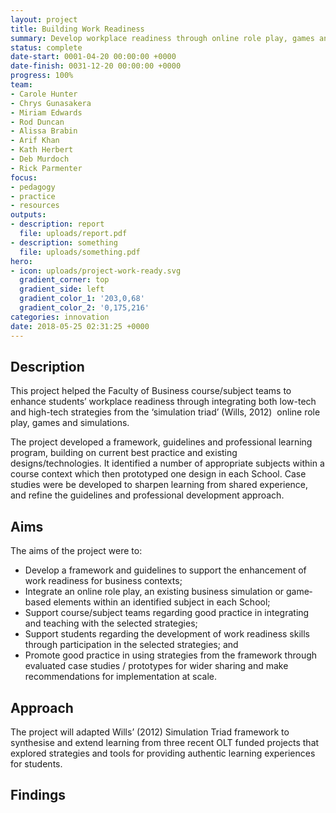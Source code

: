 ```yaml
---
layout: project
title: Building Work Readiness
summary: Develop workplace readiness through online role play, games and simulations.
status: complete
date-start: 0001-04-20 00:00:00 +0000
date-finish: 0031-12-20 00:00:00 +0000
progress: 100%
team:
- Carole Hunter
- Chrys Gunasakera
- Miriam Edwards
- Rod Duncan
- Alissa Brabin
- Arif Khan
- Kath Herbert
- Deb Murdoch
- Rick Parmenter
focus:
- pedagogy
- practice
- resources
outputs:
- description: report
  file: uploads/report.pdf
- description: something
  file: uploads/something.pdf
hero:
- icon: uploads/project-work-ready.svg
  gradient_corner: top
  gradient_side: left
  gradient_color_1: '203,0,68'
  gradient_color_2: '0,175,216'
categories: innovation
date: 2018-05-25 02:31:25 +0000
---
```


## Description

This project helped the Faculty of Business course/subject teams to enhance students’ workplace readiness through integrating both low­-tech and high­-tech strategies from the ‘simulation triad’ (Wills, 2012) ­ online role play, games and simulations.

The project developed a framework, guidelines and professional learning program, building on current best practice and existing designs/technologies. It identified a number of appropriate subjects within a course context which then prototyped one design in each School. Case studies were be developed to sharpen learning from shared experience, and refine the guidelines and professional development approach.

## Aims

The aims of the project were to:

* Develop a framework and guidelines to support the enhancement of work readiness for business contexts;
* Integrate an online role play, an existing business simulation or game­based elements within an identified subject in each School;
* Support course/subject teams regarding good practice in integrating and teaching with the selected strategies;
* Support students regarding the development of work readiness skills through participation in the selected strategies; and
* Promote good practice in using strategies from the framework through evaluated case studies / prototypes for wider sharing and make recommendations for implementation at scale.

## Approach

The project will adapted Wills’ (2012) Simulation Triad framework to synthesise and extend learning from three recent OLT ­funded projects that explored strategies and tools for providing authentic learning experiences for students.

## Findings

